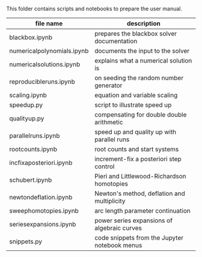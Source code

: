This folder contains scripts and notebooks to prepare the user manual.

|       file name            |              description                      |
|----------------------------|-----------------------------------------------|
| blackbox.ipynb             | prepares the blackbox solver documentation    |
| numericalpolynomials.ipynb | documents the input to the solver             |
| numericalsolutions.ipynb   | explains what a numerical solution is         |
| reproducibleruns.ipynb     | on seeding the random number generator        |
| scaling.ipynb              | equation and variable scaling                 |
| speedup.py                 | script to illustrate speed up                 |
| qualityup.py               | compensating for double double arithmetic     |
| parallelruns.ipynb         | speed up and quality up with parallel runs    |
| rootcounts.ipynb           | root counts and start systems                 |
| incfixaposteriori.ipynb    | increment-fix a posteriori step control       |
| schubert.ipynb             | Pieri and Littlewood-Richardson homotopies    |
| newtondeflation.ipynb      | Newton's method, deflation and multiplicity   |
| sweephomotopies.ipynb      | arc length parameter continuation             |
| seriesexpansions.ipynb     | power series expansions of algebraic curves   |
| snippets.py                | code snippets from the Jupyter notebook menus |
